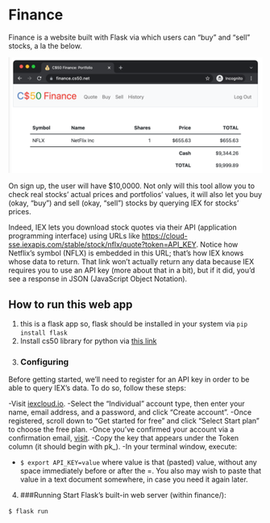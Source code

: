 # Finance

Finance is a website built with Flask via which users can “buy” and “sell” stocks, a la the below.

![](financecs50.png)

On sign up, the user will have $10,0000. Not only will this tool allow you to check real stocks’ actual prices and portfolios’ values, it will also let you buy (okay, “buy”) and sell (okay, “sell”) stocks by querying IEX for stocks’ prices.

Indeed, IEX lets you download stock quotes via their API (application programming interface) using URLs like https://cloud-sse.iexapis.com/stable/stock/nflx/quote?token=API_KEY. Notice how Netflix’s symbol (NFLX) is embedded in this URL; that’s how IEX knows whose data to return. That link won’t actually return any data because IEX requires you to use an API key (more about that in a bit), but if it did, you’d see a response in JSON (JavaScript Object Notation).

## How to run this web app
1. this is a flask app so, flask should be installed in your system via `pip install flask`
2. Install cs50 library for python via [this link](https://cs50.readthedocs.io/libraries/cs50/python/)
3. ### Configuring
  Before getting started, we’ll need to register for an API key in order to be able to query IEX’s data. To do so, follow these steps:

-Visit [iexcloud.io](iexcloud.io/cloud-login#/register/).
-Select the “Individual” account type, then enter your name, email address, and a password, and click “Create account”.
-Once registered, scroll down to “Get started for free” and click “Select Start plan” to choose the free plan.
-Once you’ve confirmed your account via a confirmation email, [visit](https://iexcloud.io/console/tokens).
-Copy the key that appears under the Token column (it should begin with pk_).
-In your terminal window, execute:
- `$ export API_KEY=value`
where value is that (pasted) value, without any space immediately before or after the =. You also may wish to paste that value in a text document somewhere, in case you need it again later.

4. ###Running
Start Flask’s built-in web server (within finance/):

`$ flask run`
